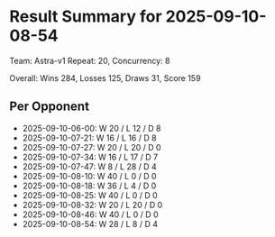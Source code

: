 # Result Summary for 2025-09-10-08-54

Team: Astra-v1
Repeat: 20, Concurrency: 8

Overall: Wins 284, Losses 125, Draws 31, Score 159

## Per Opponent
- 2025-09-10-06-00: W 20 / L 12 / D 8
- 2025-09-10-07-21: W 16 / L 16 / D 8
- 2025-09-10-07-27: W 20 / L 20 / D 0
- 2025-09-10-07-34: W 16 / L 17 / D 7
- 2025-09-10-07-47: W 8 / L 28 / D 4
- 2025-09-10-08-10: W 40 / L 0 / D 0
- 2025-09-10-08-18: W 36 / L 4 / D 0
- 2025-09-10-08-25: W 40 / L 0 / D 0
- 2025-09-10-08-32: W 20 / L 20 / D 0
- 2025-09-10-08-46: W 40 / L 0 / D 0
- 2025-09-10-08-54: W 28 / L 8 / D 4